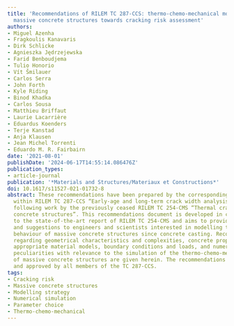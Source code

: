 ```yaml
---
title: 'Recommendations of RILEM TC 287-CCS: thermo-chemo-mechanical modelling of
  massive concrete structures towards cracking risk assessment'
authors:
- Miguel Azenha
- Fragkoulis Kanavaris
- Dirk Schlicke
- Agnieszka Jędrzejewska
- Farid Benboudjema
- Tulio Honorio
- Vít Šmilauer
- Carlos Serra
- John Forth
- Kyle Riding
- Binod Khadka
- Carlos Sousa
- Matthieu Briffaut
- Laurie Lacarrière
- Eduardus Koenders
- Terje Kanstad
- Anja Klausen
- Jean Michel Torrenti
- Eduardo M. R. Fairbairn
date: '2021-08-01'
publishDate: '2024-06-17T14:55:14.086476Z'
publication_types:
- article-journal
publication: '*Materials and Structures/Materiaux et Constructions*'
doi: 10.1617/s11527-021-01732-8
abstract: These recommendations have been prepared by the corresponding working group
  within RILEM TC 287-CCS “Early-age and long-term crack width analysis in RC structures”,
  following work by the previously ceased RILEM TC 254-CMS “Thermal cracking of massive
  concrete structures”. This recommendations document is developed in complementarity
  to the state-of-the-art report of RILEM TC 254-CMS and aims to provide expert advice
  and suggestions to engineers and scientists interested in modelling the thermo-chemo-mechanical
  behaviour of massive concrete structures since concrete casting. Recommendations
  regarding geometrical characteristics and complexities, concrete properties and
  appropriate material models, boundary conditions and loads, and numerical model
  peculiarities with relevance to the simulation of the thermo-chemo-mechanical behaviour
  of massive concrete structures are given herein. The recommendations have been reviewed
  and approved by all members of the TC 287-CCS.
tags:
- Cracking risk
- Massive concrete structures
- Modelling strategy
- Numerical simulation
- Parameter choice
- Thermo-chemo-mechanical
---
```

